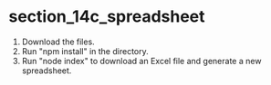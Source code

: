 # section_14c_spreadsheet

1. Download the files.
2. Run "npm install" in the directory.
3. Run "node index" to download an Excel file and generate a new spreadsheet.
